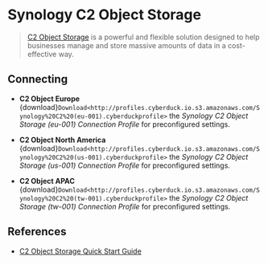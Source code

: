 Synology C2 Object Storage
====

> [C2 Object Storage](https://c2.synology.com/en-global/object-storage/overview) is a powerful and flexible solution designed to help businesses manage and store massive amounts of data in a cost-effective way. 

## Connecting

- **C2 Object Europe** {download}`Download<http://profiles.cyberduck.io.s3.amazonaws.com/Synology%20C2%20(eu-001).cyberduckprofile>` the *Synology C2 Object Storage (eu-001) Connection Profile* for preconfigured settings.

- **C2 Object North America** {download}`Download<http://profiles.cyberduck.io.s3.amazonaws.com/Synology%20C2%20(us-001).cyberduckprofile>` the *Synology C2 Object Storage (us-001) Connection Profile* for preconfigured settings.

- **C2 Object APAC** {download}`Download<http://profiles.cyberduck.io.s3.amazonaws.com/Synology%20C2%20(tw-001).cyberduckprofile>` the *Synology C2 Object Storage (tw-001) Connection Profile* for preconfigured settings.

## References

- [C2 Object Storage Quick Start Guide](https://kb.synology.com/en-global/C2/tutorial/Quick_Start_C2_Object_Storage)
